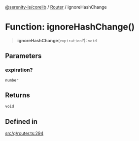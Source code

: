 [@serenity-is/corelib](../../../README.md) / [Router](../README.md) / ignoreHashChange

# Function: ignoreHashChange()

> **ignoreHashChange**(`expiration`?): `void`

## Parameters

### expiration?

`number`

## Returns

`void`

## Defined in

[src/q/router.ts:294](https://github.com/serenity-is/serenity/blob/master/packages/corelib/src/q/router.ts#L294)
